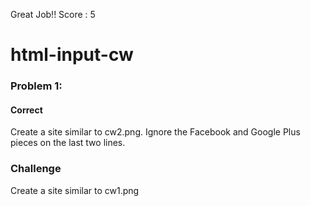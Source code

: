 Great Job!! Score : 5
# html-input-cw

### Problem 1:
#### Correct 
Create a site similar to cw2.png. Ignore the Facebook and Google Plus pieces on the last two lines.

### Challenge
Create a site similar to cw1.png
